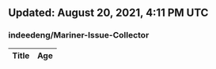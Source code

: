 ## Updated: August 20, 2021, 4:11 PM UTC


### indeedeng/Mariner-Issue-Collector
|**Title**|**Age**|
|:----|:----|